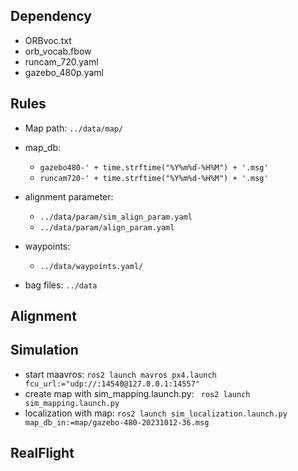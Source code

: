## Dependency

- ORBvoc.txt
- orb_vocab.fbow
- runcam_720.yaml
- gazebo_480p.yaml

## Rules


- Map path: `../data/map/`
- map_db: 
    - `gazebo480-' + time.strftime("%Y%m%d-%H%M") + '.msg'`
    - `runcam720-' + time.strftime("%Y%m%d-%H%M") + '.msg'`
- alignment parameter: 
    - `../data/param/sim_align_param.yaml`
    - `../data/param/align_param.yaml`
- waypoints:
    - `../data/waypoints.yaml/`

- bag files: `../data`


## Alignment

## Simulation

- start maavros: `ros2 launch mavros px4.launch fcu_url:="udp://:14540@127.0.0.1:14557"`
- create map with sim_mapping.launch.py: ` ros2 launch sim_mapping.launch.py`
- localization with map: `ros2 launch sim_localization.launch.py map_db_in:=map/gazebo-480-20231012-36.msg`


## RealFlight

